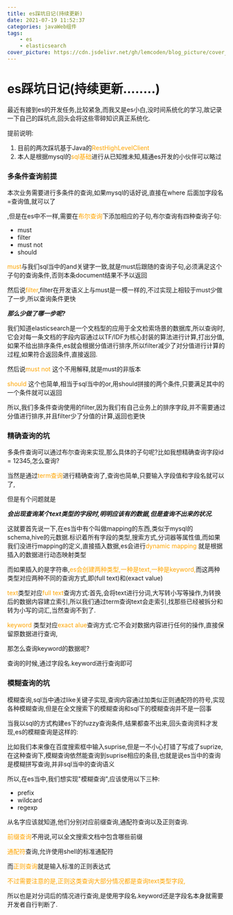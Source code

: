 ```yaml
---
title: es踩坑日记(持续更新)
date: 2021-07-19 11:52:37
categories: javaWeb组件
tags:
    - es
    - elasticsearch
cover_picture: https://cdn.jsdelivr.net/gh/lemcoden/blog_picture/cover_picture/hdfs.jpg
---
```


# es踩坑日记(持续更新........)

最近有接到es的开发任务,比较紧急,而我又是es小白,没时间系统化的学习,故记录一下自己的踩坑点,回头会将这些零碎知识真正系统化.

提前说明:

1. 目前的两次踩坑基于Java的<font color= #FFA500>RestHighLevelClient</font>
2. 本人是根据mysql的<font color= #FFA500>sql基础</font>进行从已知推未知,精通es开发的小伙伴可以略过

### 多条件查询前提

<!--more-->

本次业务需要进行多条件的查询,如果mysql的话好说,直接在where 后面加字段名=查询值,就可以了

,但是在es中不一样,需要在<font color= #FFA500>布尔查询</font>下添加相应的子句,布尔查询有四种查询子句:

- must
- filter
- must not
- should

<font color= #FFA500>must</font>与我们sql当中的and关键字一致,就是must后跟随的查询子句,必须满足这个子句的查询条件,否则本条document结果不予以返回

然后说<font color= #FFA500>filter</font>,filter在开发语义上与must是一模一样的,不过实现上相较于must少做了一步,所以查询条件更快

***那么少做了哪一步呢?***

我们知道elasticsearch是一个文档型的应用于全文检索场景的数据库,所以查询时,它会对每一条文档的字段内容通过以TF/IDF为核心封装的算法进行计算,打出分值,如果不给出排序条件,es就会根据分值进行排序,所以filter减少了对分值进行计算的过程,如果符合返回条件,直接返回.

然后说<font color= #FFA500>must not</font> 这个不用解释,就是must的非版本

<font color= #FFA500>should</font> 这个也简单,相当于sql当中的or,用should拼接的两个条件,只要满足其中的一个条件就可以返回

所以,我们多条件查询使用的filter,因为我们有自己业务上的排序字段,并不需要通过分值进行排序,并且filter少了分值的计算,返回也更快

### 精确查询的坑

多条件查询可以通过布尔查询来实现,那么具体的子句呢?比如我想精确查询字段id = 12345,怎么查询?

当然是通过<font color= #FFA500>term查询</font>进行精确查询了,查询也简单,只要输入字段值和字段名就可以了,

但是有个问题就是

***会出现查询某个text类型的字段时,明明应该有的数据,但是查询不出来的状况.***

这就要首先说一下,在es当中有个叫做mapping的东西,类似于mysql的schema,hive的元数据.标识着所有字段的类型,搜索方式,分词器等属性值,而如果我们没进行mapping的定义,直接插入数据,es会进行<font color= #FFA500>dynamic mapping</font> 就是根据插入的数据进行动态映射类型

而如果插入的是字符串,<font color= #FFA500>es会创建两种类型,一种是text,一种是keyword,</font>而这两种类型对应两种不同的查询方式,即(full text)和(exact value)

<font color= #FFA500>text</font>类型对应<font color= #FFA500>full text</font>查询方式:首先,会将text进行分词,大写转小写等操作,为转换后的数据内容建立索引,所以我们通过term查询text会走索引,找那些已经被拆分和转为小写的词汇,当然查询不到了.

<font color= #FFA500>keyword</font> 类型对应<font color= #FFA500>exact alue</font>查询方式:它不会对数据内容进行任何的操作,直接保留原数据进行查询,

那怎么查询keyword的数据呢? 

查询的时候,通过字段名.keyword进行查询即可

### 模糊查询的坑

模糊查询,sql当中通过like关键子实现,查询内容通过加类似正则通配符的符号,实现各种模糊查询,但是在全文搜索下的模糊查询和sql下的模糊查询并不是一回事

当我以sql的方式构建es下的fuzzy查询条件,结果都查不出来,回头查询资料才发现,es的模糊查询是这样的:

比如我们本来像在百度搜索框中输入suprise,但是一不小心打错了写成了suprize,在这种查询下,模糊查询依然能查询到suprise相应的条目,也就是说es当中的查询是模糊拼写查询,并非sql当中的查询语义

所以,在es当中,我们想实现"模糊查询",应该使用以下三种:

- prefix
- wildcard
- regexp

从名字应该就知道,他们分别对应前缀查询,通配符查询以及正则查询.

<font color= #FFA500>前缀查询</font>不用说,可以全文搜索文档中包含哪些前缀

<font color= #FFA500>通配符</font>查询,允许使用shell的标准通配符

而<font color= #FFA500>正则查询</font>就是输入标准的正则表达式

<font color= #FFA500>不过需要注意的是,正则这类查询大部分情况都是查询text类型字段,</font>

所以也是对分词后的情况进行查询,是使用字段名.keyword还是字段名本身就需要开发者自行判断了.
